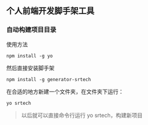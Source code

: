 ## 个人前端开发脚手架工具

### 自动构建项目目录

使用方法

    npm install -g yo

然后直接安装脚手架

    npm install -g generator-srtech

在合适的地方新建一个文件夹，在文件夹下运行：

    yo srtech

> 以后就可以直接命令行运行 yo srtech，构建新项目
